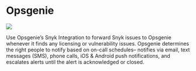 # Opsgenie

![](https://partner-workshop-assets.s3.us-east-2.amazonaws.com/opsgenie%20\(1\).png)

Use Opsgenie’s Snyk Integration to forward Snyk issues to Opsgenie whenever it finds any licensing or vulnerability issues. Opsgenie determines the right people to notify based on on-call schedules– notifies via email, text messages (SMS), phone calls, iOS & Android push notifications, and escalates alerts until the alert is acknowledged or closed.
